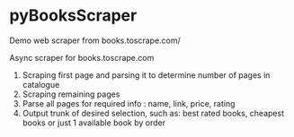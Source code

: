 # pyBooksScraper
Demo web scraper from books.toscrape.com/

Async scraper for books.toscrape.com

1. Scraping first page and parsing it to determine number of pages in catalogue
2. Scraping remaining pages
3. Parse all pages for required info : name, link, price, rating
4. Output trunk of desired selection, such as: best rated books, cheapest books or just 1 available book by order
